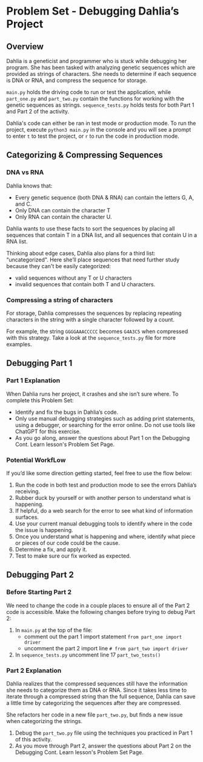 # Problem Set - Debugging Dahlia’s Project

## Overview 

Dahlia is a geneticist and programmer who is stuck while debugging her program. She has been tasked with analyzing genetic sequences which are provided as strings of characters. She needs to determine if each sequence is DNA or RNA, and compress the sequence for storage. 

`main.py` holds the driving code to run or test the application, while `part_one.py` and `part_two.py` contain the functions for working with the genetic sequences as strings. `sequence_tests.py` holds tests for both Part 1 and Part 2 of the activity.

Dahlia's code can either be ran in test mode or production mode. To run the project, execute `python3 main.py` in the console and you will see a prompt to enter `t` to test the project, or `r` to run the code in production mode.

## Categorizing & Compressing Sequences

### DNA vs RNA

Dahlia knows that:
- Every genetic sequence (both DNA & RNA) can contain the letters G, A, and C. 
- Only DNA can contain the character T  
- Only RNA can contain the character U.

Dahlia wants to use these facts to sort the sequences by placing all sequences that contain T in a DNA list, and all sequences that contain U in a RNA list. 

Thinking about edge cases, Dahlia also plans for a third list: “uncategorized". Here she’ll place sequences that need further study because they can't be easily categorized: 
- valid sequences without any T or U characters
- invalid sequences that contain both T and U characters. 

### Compressing a string of characters

For storage, Dahlia compresses the sequences by replacing repeating characters in the string with a single character followed by a count. 

For example, the string `GGGGAAACCCCC` becomes `G4A3C5` when compressed with this strategy. Take a look at the `sequence_tests.py` file for more examples.

## Debugging Part 1

### Part 1 Explanation

When Dahlia runs her project, it crashes and she isn’t sure where. To complete this Problem Set:
- Identify and fix the bugs in Dahlia’s code.
- Only use manual debugging strategies such as adding print statements, using a debugger, or searching for the error online. Do not use tools like ChatGPT for this exercise.
- As you go along, answer the questions about Part 1 on the Debugging Cont. Learn lesson's Problem Set Page.

### Potential WorkfLow

If you’d like some direction getting started, feel free to use the flow below:
1. Run the code in both test and production mode to see the errors Dahlia’s receiving.
2. Rubber duck by yourself or with another person to understand what is happening.
3. If helpful, do a web search for the error to see what kind of information surfaces. 
4. Use your current manual debugging tools to identify where in the code the issue is happening.
5. Once you understand what is happening and where, identify what piece or pieces of our code could be the cause.
6. Determine a fix, and apply it.
7. Test to make sure our fix worked as expected.

## Debugging Part 2

### Before Starting Part 2

We need to change the code in a couple places to ensure all of the Part 2 code is accessible.
Make the following changes before trying to debug Part 2:
1. In `main.py` at the top of the file:
   - comment out the part 1 import statement `from part_one import driver`
   - uncomment the part 2 import line `# from part_two import driver`
2. In `sequence_tests.py` uncomment line 17 `part_two_tests()`

### Part 2 Explanation

Dahlia realizes that the compressed sequences still have the information she needs to categorize them as DNA or RNA. Since it takes less time to iterate through a compressed string than the full sequence, Dahlia can save a little time by categorizing the sequences after they are compressed. 

She refactors her code in a new file `part_two.py`, but finds a new issue when categorizing the strings. 
1. Debug the `part_two.py` file using the techniques you practiced in Part 1 of this activity. 
2. As you move through Part 2, answer the questions about Part 2 on the Debugging Cont. Learn lesson's Problem Set Page. 